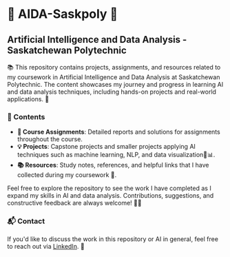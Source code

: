 # 🤖 AIDA-Saskpoly 🚀

## Artificial Intelligence and Data Analysis - Saskatchewan Polytechnic

📚 This repository contains projects, assignments, and resources related to my coursework in Artificial Intelligence and Data Analysis at Saskatchewan Polytechnic. The content showcases my journey and progress in learning AI and data analysis techniques, including hands-on projects and real-world applications. 🌟

### 📂 Contents
- **📝 Course Assignments**: Detailed reports and solutions for assignments throughout the course.
- **💡 Projects**: Capstone projects and smaller projects applying AI techniques such as machine learning, NLP, and data visualization🤖📊.
- **📚 Resources**: Study notes, references, and helpful links that I have collected during my coursework 🔗.

Feel free to explore the repository to see the work I have completed as I expand my skills in AI and data analysis. Contributions, suggestions, and constructive feedback are always welcome! 💬✨

### 📬 Contact
If you'd like to discuss the work in this repository or AI in general, feel free to reach out via [LinkedIn](https://www.linkedin.com/in/chimezirianyanwu). 🤝
